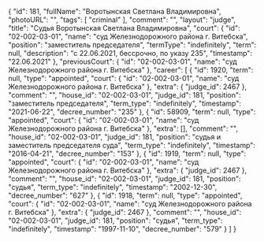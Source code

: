 {
    "id": 181,
    "fullName": "Воротынская Светлана Владимировна",
    "photoURL": "",
    "tags": [
        "criminal"
    ],
    "comment": "",
    "layout": "judge",
    "title": "Судья Воротынская Светлана Владимировна",
    "court": {
        "id": "02-002-03-01",
        "name": "суд Железнодорожного района г. Витебска",
        "position": "заместитель председателя",
        "termType": "indefinitely",
        "term": null,
        "description": "c 22.06.2021, бессрочно, по указу 235",
        "timestamp": "22.06.2021"
    },
    "previousCourt": {
        "id": "02-002-03-01",
        "name": "суд Железнодорожного района г. Витебска"
    },
    "career": [
        {
            "id": 1920,
            "term": null,
            "type": "appointed",
            "court": {
                "id": "02-002-03-01",
                "name": "суд Железнодорожного района г. Витебска"
            },
            "extra": {
                "judge_id": 2467
            },
            "comment": "",
            "house_id": "02-002-03-01",
            "judge_id": 181,
            "position": "заместитель председателя",
            "term_type": "indefinitely",
            "timestamp": "2021-06-22",
            "decree_number": "235"
        },
        {
            "id": 58909,
            "term": null,
            "type": "appointed",
            "court": {
                "id": "02-002-03-01",
                "name": "суд Железнодорожного района г. Витебска"
            },
            "extra": [],
            "comment": "",
            "house_id": "02-002-03-01",
            "judge_id": 181,
            "position": "судья и заместитель председателя суда",
            "term_type": "indefinitely",
            "timestamp": "2016-04-21",
            "decree_number": "153"
        },
        {
            "id": 1919,
            "term": null,
            "type": "appointed",
            "court": {
                "id": "02-002-03-01",
                "name": "суд Железнодорожного района г. Витебска"
            },
            "extra": {
                "judge_id": 2467
            },
            "comment": "",
            "house_id": "02-002-03-01",
            "judge_id": 181,
            "position": "судья",
            "term_type": "indefinitely",
            "timestamp": "2002-12-30",
            "decree_number": "627"
        },
        {
            "id": 1918,
            "term": null,
            "type": "appointed",
            "court": {
                "id": "02-002-03-01",
                "name": "суд Железнодорожного района г. Витебска"
            },
            "extra": {
                "judge_id": 2467
            },
            "comment": "",
            "house_id": "02-002-03-01",
            "judge_id": 181,
            "position": "судья",
            "term_type": "indefinitely",
            "timestamp": "1997-11-10",
            "decree_number": "579"
        }
    ]
}